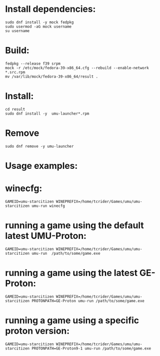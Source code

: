 # Install dependencies:
```
sudo dnf install -y mock fedpkg
sudo usermod -aG mock username
su username
```

# Build:
```
fedpkg --release f39 srpm
mock -r /etc/mock/fedora-39-x86_64.cfg --rebuild --enable-network *.src.rpm
mv /var/lib/mock/fedora-39-x86_64/result .
```

# Install:
```
cd result
sudo dnf install -y  umu-launcher*.rpm
```

# Remove
```
sudo dnf remove -y umu-launcher
```

# Usage examples:

# winecfg:
```
GAMEID=umu-starcitizen WINEPREFIX=/home/tcrider/Games/umu/umu-starcitizen umu-run winecfg
```

# running a game using the default latest UMU-Proton:
```
GAMEID=umu-starcitizen WINEPREFIX=/home/tcrider/Games/umu/umu-starcitizen umu-run  /path/to/some/game.exe
```

# running a game using the latest GE-Proton:
```
GAMEID=umu-starcitizen WINEPREFIX=/home/tcrider/Games/umu/umu-starcitizen PROTONPATH=GE-Proton umu-run /path/to/some/game.exe
```

# running a game using a specific proton version:
```
GAMEID=umu-starcitizen WINEPREFIX=/home/tcrider/Games/umu/umu-starcitizen PROTONPATH=GE-Proton9-1 umu-run /path/to/some/game.exe
```
